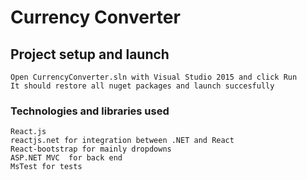 

# Currency Converter

## Project setup and launch
```
Open CurrencyConverter.sln with Visual Studio 2015 and click Run
It should restore all nuget packages and launch succesfully
```

### Technologies and libraries used
```
React.js
reactjs.net for integration between .NET and React
React-bootstrap for mainly dropdowns
ASP.NET MVC  for back end
MsTest for tests
```



